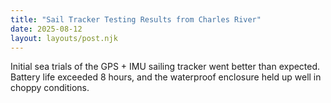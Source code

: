 ```yaml
---
title: "Sail Tracker Testing Results from Charles River"
date: 2025-08-12
layout: layouts/post.njk
---
```

Initial sea trials of the GPS + IMU sailing tracker went better than expected. Battery life exceeded 8 hours, and the waterproof enclosure held up well in choppy conditions.